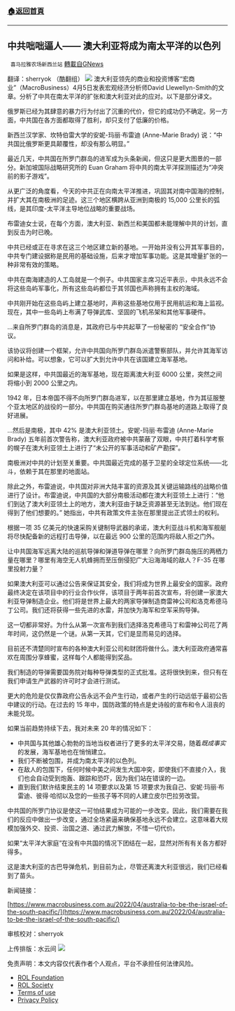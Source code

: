 ###  [:house:返回首頁](https://github.com/ourhimalayas/txt)
---


## 中共咄咄逼人—— 澳大利亚将成为南太平洋的以色列
` 喜马拉雅农场新西兰站` [轉載自GNews](https://gnews.org/zh-hans/2302972/)

翻译：sherryok （酷翻组）
![](https://assets.gnews.org/wp-content/uploads/2022/04/G新闻.jpg)
澳大利亚领先的商业和投资博客“宏商业”（MacroBusiness）4月5日发表宏观经济分析师David Llewellyn-Smith的文章。分析了中共在南太平洋的扩张和澳大利亚对此的应对。以下是部分译文。

俄罗斯已经为其肆意的暴力行为付出了沉重的代价，但它的成功仍不确定。另一方面，中共国在各方面都取得了胜利，却只支付了低廉的价格。

新西兰汉学家、坎特伯雷大学的安妮-玛丽·布雷迪 (Anne-Marie Brady) 说：“中共国比俄罗斯更具颠覆性，却没有那么明显。”

最近几天，中共国在所罗门群岛的进军成为头条新闻，但这只是更大图景的一部分。新加坡国际战略研究所的 Euan Graham 将中共的南太平洋探测描述为“冲突前的影子游戏”。

从更广泛的角度看，今天的中共正在向南太平洋推进，巩固其对南中国海的控制，并扩大其在南极洲的足迹。这三个地区横跨从亚洲到南极的 15,000 公里长的弧线，是其印度-太平洋主导地位战略的重要战场。

布雷迪女士说，在每个方面，澳大利亚、新西兰和美国都未能理解中共的计划，直到反击为时已晚。

中共已经或正在寻求在这三个地区建立新的基地。一开始并没有公开其军事目的，中共专门建设据称是民用的基础设施，后来才增加军事功能。这是其增量扩张的一种非常有效的策略。

中共在南海建造的人工岛就是一个例子。中共国家主席习近平表示，中共永远不会将这些岛屿军事化，所有这些岛屿都位于其邻国也声称拥有主权的海域。

中共刚开始在这些岛屿上建立基地时，声称这些基地仅用于民用航运和海上监视。现在，其中一些岛屿上布满了导弹武库、坚固的飞机吊架和其他军事硬件。

…来自所罗门群岛的消息是，其政府已与中共起草了一份秘密的 “安全合作”协议。

该协议将创建一个框架，允许中共国向所罗门群岛派遣警察部队，并允许其海军访问和补给。可以想象，它可以扩大到允许中共在该国建立海军基地。

如果是这样，中共国最近的海军基地，现在距离澳大利亚 6000 公里，突然之间将缩小到 2000 公里之内。

1942 年，日本帝国不得不向所罗门群岛进军，以在那里建立基地，作为其征服整个亚太地区的战役的一部分。中共国在购买通往所罗门群岛基地的道路上取得了良好进展。

…然后是南极，其中 42% 是澳大利亚领土。安妮-玛丽·布雷迪 (Anne-Marie Brady) 五年前首次警告称，澳大利亚政府被中共蒙蔽了双眼，中共打着科学考察的幌子在澳大利亚领土上进行了“未公开的军事活动和矿产勘探”。

南极洲对中共的计划至关重要。中共国最近完成的基于卫星的全球定位系统——北斗，依赖于其在那里的地面站。

除此之外，布雷迪说，中共国对非洲大陆丰富的资源及其关键运输路线的战略价值进行了设计。布雷迪说，中共国的大部分南极活动都在澳大利亚领土上进行：“他们到达了澳大利亚领土上的地方，澳大利亚由于缺乏资源甚至无法到达。他们现在得到了他们想要的。” 她指出，中共有政策文件主张在那里提出正式领土的权利。

根据一项 35 亿美元的快速采购关键制导武器的承诺，澳大利亚战斗机和海军舰艇将尽快配备新的远程打击导弹，以在最远 900 公里的范围内将敌人拒之门外。

让中共国海军远离大陆的巡航导弹和弹道导弹在哪里？向所罗门群岛施压的两栖力量在哪里？哪里有海空无人机蜂拥而至压倒侵犯广大沿海海域的敌人？F-35 在哪里投射力量？

如果澳大利亚可以通过公告来保证其安全，我们将成为世界上最安全的国家。政府最终决定在该项目中的行业合作伙伴，该项目于两年前首次宣布，将创建一家澳大利亚导弹制造企业。他们将是世界上最大的两家导弹制造商雷神公司和洛克希德马丁公司。我们还将获得一些先进的水雷，并加快为海军和空军采购导弹。

这一切都非常好。为什么从第一次宣布到我们选择洛克希德马丁和雷神公司花了两年时间，这仍然是一个谜。从第一天其，它们是显而易见的选择。

目前还不清楚同时宣布的各种澳大利亚公司和财团将做什么。澳大利亚政府通常喜欢在周围分享蜂蜜，这样每个人都能得到奖品。

我们制造的导弹需要国务院对每种导弹类型的正式批准。这将很快到来，但只有在我们申请生产武器的许可时才会进行测试。

更大的危险是仅仅靠政府公告永远不会产生行动，或者产生的行动远低于最初公告中建议的行动。在过去的 15 年中，国防政策的特点是史诗般的宣布和令人沮丧的未能兑现。

如果当前趋势持续下去，我对未来 20 年的情况如下：

- 中共国与其他雄心勃勃的当地当权者进行了更多的太平洋交易，随着*既成事实*的发展，海军基地也在悄悄建立。
- 我们不断被包围，并成为南太平洋的以色列。
- 在敌人的包围下，任何时候中美之间发生大国冲突，即使我们不直接介入，我们也会自动受到炮轰、跟踪和恐吓，因为我们站在错误的一边。
- 直到我们默许结束民主的 14 项要求以及第 15 项要求为我自己、安妮·玛丽·布雷迪、彼得·哈彻以及您的一些孩子等不同的人建立皮尔巴拉劳改营。


中共国的所罗门协议是使这一可怕结果成为可能的一步改变。因此，我们需要在我们的反应中做出一步改变，通过全场紧逼来确保基地永远不会建立。这意味着大规模加强外交、投资、治国之道、通过武力解放，不惜一切代价。

如果“太平洋大家庭”在没有中共国的情况下团结在一起，显然对所有有关各方都好得多。

这是澳大利亚的古巴导弹危机，到目前为止，尽管还离澳大利亚很远，我们已经看到了苗头。

新闻链接：

[https://www.macrobusiness.com.au/2022/04/australia-to-be-the-israel-of-the-south-pacific/](https://www.macrobusiness.com.au/2022/04/australia-to-be-the-israel-of-the-south-pacific/)

审核校对：sherryok

上传排版：水云间
![](https://assets.gnews.org/wp-content/uploads/2022/04/G新闻-1.jpg)


 

免责声明：本文内容仅代表作者个人观点，平台不承担任何法律风险。

- [ROL Foundation](https://rolfoundation.org/)
- [ROL Society](https://rolsociety.org/)
- [Terms of use](https://gnews.org/terms-of-use-3/)
- [Privacy Policy](https://gnews.org/privacy-policy/)
